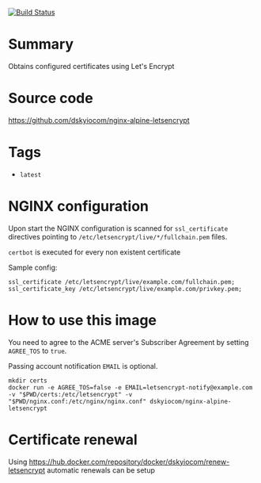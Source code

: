 [![Build Status](https://travis-ci.com/dskyiocom/nginx-alpine-letsencrypt.svg?branch=main)](https://travis-ci.com/dskyiocom/nginx-alpine-letsencrypt)

# Summary

Obtains configured certificates using Let's Encrypt

# Source code

https://github.com/dskyiocom/nginx-alpine-letsencrypt

# Tags

- `latest`

# NGINX configuration

Upon start the NGINX configuration is scanned for `ssl_certificate` directives pointing to `/etc/letsencrypt/live/*/fullchain.pem` files.

`certbot` is executed for every non existent certificate

Sample config:
```
ssl_certificate /etc/letsencrypt/live/example.com/fullchain.pem;
ssl_certificate_key /etc/letsencrypt/live/example.com/privkey.pem;
```

# How to use this image

You need to agree to the ACME server's Subscriber Agreement by setting `AGREE_TOS` to `true`.

Passing account notification `EMAIL` is optional.

```console
mkdir certs
docker run -e AGREE_TOS=false -e EMAIL=letsencrypt-notify@example.com -v "$PWD/certs:/etc/letsencrypt" -v "$PWD/nginx.conf:/etc/nginx/nginx.conf" dskyiocom/nginx-alpine-letsencrypt
```

# Certificate renewal

Using https://hub.docker.com/repository/docker/dskyiocom/renew-letsencrypt automatic renewals can be setup
